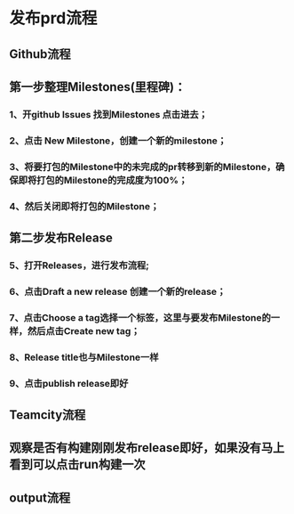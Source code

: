 # 发布prd流程
## Github流程
## 第一步整理Milestones(里程碑)：
### 1、开github lssues 找到Milestones 点击进去；
### 2、点击 New Milestone，创建一个新的milestone；
### 3、将要打包的Milestone中的未完成的pr转移到新的Milestone，确保即将打包的Milestone的完成度为100%；
### 4、然后关闭即将打包的Milestone；
## 第二步发布Release
### 5、打开Releases，进行发布流程;
### 6、点击Draft a new release 创建一个新的release；
### 7、点击Choose a tag选择一个标签，这里与要发布Milestone的一样，然后点击Create new tag；
### 8、Release title也与Milestone一样
### 9、点击publish release即好
## Teamcity流程
## 观察是否有构建刚刚发布release即好，如果没有马上看到可以点击run构建一次
## output流程

